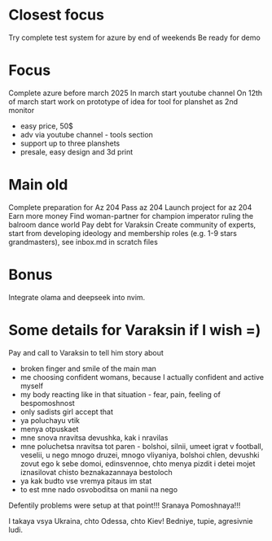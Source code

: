 # Closest focus

Try complete test system for azure by end of weekends 
Be ready for demo

# Focus

Complete azure before march 2025
In march start youtube channel 
On 12th of march start work on prototype of idea for tool for planshet as 2nd monitor
  - easy price, 50$
  - adv via youtube channel - tools section
  - support up to three planshets
  - presale, easy design and 3d print

# Main old

Complete preparation for Az 204
Pass az 204
Launch project for az 204
Earn more money
Find woman-partner for champion imperator ruling the balroom dance world
Pay debt for Varaksin
Create community of experts,
  start from developing ideology and membership roles (e.g. 1-9 stars grandmasters), 
  see inbox.md in scratch files

# Bonus
Integrate olama and deepseek into nvim.

# Some details for Varaksin if I wish =)
Pay and call to Varaksin to tell him story about
  - broken finger and smile of the main man
  - me choosing confident womans, because I actually confident and active myself
  - my body reacting like in that situation - fear, pain, feeling of bespomoshnost
  - only sadists girl accept that
  - ya poluchayu vtik
  - menya otpuskaet
  - mne snova nravitsa devushka, kak i nravilas
  - mne poluchetsa nravitsa tot paren - bolshoi, silnii, umeet igrat v football, veselii, u nego mnogo druzei, mnogo vliyaniya,
    bolshoi chlen, devushki zovut ego k sebe domoi, edinsvennoe, chto menya pizdit i detei mojet iznasilovat
    chisto beznakazannaya bestoloch
  - ya kak budto vse vremya pitaus im stat
  - to est mne nado osvoboditsa on manii na nego

Defentily problems were setup at that point!!!
Sranaya Pomoshnaya!!!

I takaya vsya Ukraina, chto Odessa, chto Kiev! Bedniye, tupie, agresivnie ludi.
